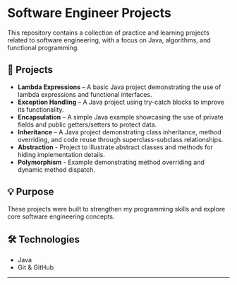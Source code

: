 # Software Engineer Projects

This repository contains a collection of practice and learning projects related to software engineering, with a focus on Java, algorithms, and functional programming.

## 📁 Projects

- **Lambda Expressions** – A basic Java project demonstrating the use of lambda expressions and functional interfaces.
- **Exception Handling** – A Java project using try-catch blocks to improve its functionality.
- **Encapsulation** – A simple Java example showcasing the use of private fields and public getters/setters to protect data.
- **Inheritance** – A Java project demonstrating class inheritance, method overriding, and code reuse through superclass-subclass relationships.
- **Abstraction** - Project to illustrate abstract classes and methods for hiding implementation details.
- **Polymorphism** - Example demonstrating method overriding and dynamic method dispatch.

## 💡 Purpose

These projects were built to strengthen my programming skills and explore core software engineering concepts.

## 🛠️ Technologies

- Java
- Git & GitHub

---
